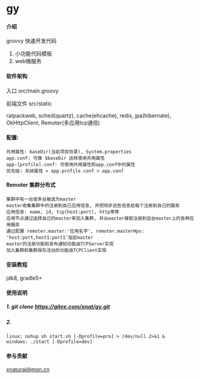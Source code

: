 # gy

#### 介绍
groovy 快速开发代码
1. 小功能代码模板
2. web微服务

#### 软件架构
入口 src/main.groovy

前端文件 src/static

ratpackweb, sched(quartz), cache(ehcache), 
redis, jpa(hibernate), OkHttpClient, Remoter(多应用tcp通信)


#### 配置:
    共用属性: baseDir(当前项目目录), System.properties
    app.conf: 可像 $baseDir 这样使用共用属性
    app-[profile].conf: 可使用共用属性和app.conf中的属性
    优先级: 系统属性 > app-profile.conf > app.conf
    
#### Remoter 集群分布式
    集群中有一台或多台被选为master
    master收集集群中的注册到自己应用信息, 并把同步这些信息给每个注册到自己的服务
    应用信息: name, id, tcp(host:port), http等等
    应用节点通过选择自己的master来加入集群, 并从master接取注册到这台master上的各种应用服务
    通过配置 remoter.master:'应用名字', remoter.masterHps: 'host:port,host1:port1'指定master
    master的注册功能和发布通知功能由TCPServer实现
    加入集群和集群保存活动的功能由TCPClient实现
    

#### 安装教程

jdk8, gradle5+

#### 使用说明

##### 1. git clone https://gitee.com/xnat/gy.git
##### 2. 
    linux: nohup sh start.sh [-Dprofile=pro] > /dev/null 2>&1 &
    windows: ./start [-Dprofile=dev]


#### 参与贡献
xnatural@msn.cn